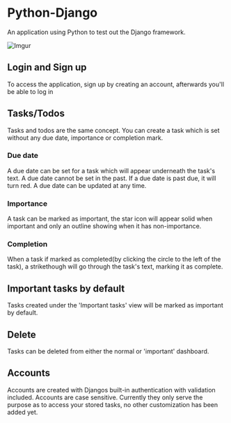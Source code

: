 # Python-Django
An application using Python to test out the Django framework.

![Imgur](https://i.imgur.com/wDit6ku.png)

## Login and Sign up
To access the application, sign up by creating an account, afterwards you'll be able to log in

## Tasks/Todos
Tasks and todos are the same concept. You can create a task which is set without any due date, importance or completion mark.

### Due date
A due date can be set for a task which will appear underneath the task's text. A due date cannot be set in the past. If a due date is past due, it will turn red. A due date can be updated at any time.

### Importance
A task can be marked as important, the star icon will appear solid when important and only an outline showing when it has non-importance.

### Completion
When a task if marked as completed(by clicking the circle to the left of the task), a strikethough will go through the task's text, marking it as complete.

## Important tasks by default
Tasks created under the 'Important tasks' view will be marked as important by default.

## Delete
Tasks can be deleted from either the normal or 'important' dashboard.

## Accounts
Accounts are created with Djangos built-in authentication with validation included. Accounts are case sensitive. Currently they only serve the purpose as to access your stored tasks, no other customization has been added yet.

